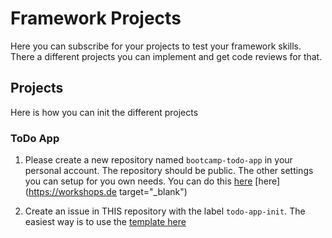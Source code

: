 # Framework Projects

Here you can subscribe for your projects to test your framework skills.
There a different projects you can implement and get code reviews for that.

## Projects

Here is how you can init the different projects

### ToDo App

1. Please create a new repository named `bootcamp-todo-app` in your personal account. The repository should be public. The other settings you can setup for you own needs. You can do this <a href="https://github.com/new" target="_blank">here</a> [here](https://workshops.de target="_blank")

2. Create an issue in THIS repository with the label `todo-app-init`. The easiest way is to use the <a href="https://github.com/coding-bootcamps-eu/framework-projects/issues/new/choose" target="_blank">template here</a>
